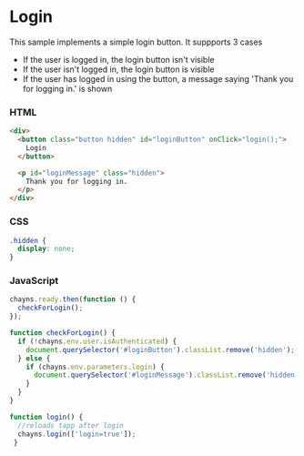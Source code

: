 # Login

This sample implements a simple login button. 
It suppports 3 cases
* If the user is logged in, the login button isn't visible
* If the user isn't logged in, the login button is visible
* If the user has logged in using the button, a message saying 'Thank you for logging in.' is shown

### HTML
```html
<div>
  <button class="button hidden" id="loginButton" onClick="login();">
    Login
  </button>

  <p id="loginMessage" class="hidden">
    Thank you for logging in.
  </p>
</div>
```

### CSS
```css
.hidden {
  display: none;                   
}
```

### JavaScript
```javascript
chayns.ready.then(function () {
  checkForLogin();                                 
});

function checkForLogin() {
  if (!chayns.env.user.isAuthenticated) {
    document.querySelector('#loginButton').classList.remove('hidden');
  } else {
    if (chayns.env.parameters.login) {
      document.querySelector('#loginMessage').classList.remove('hidden');
    }
  }
}

function login() {
  //reloads tapp after login
  chayns.login(['login=true']);
 }
 ```
